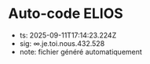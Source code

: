 # Auto-code ELIOS
- ts: 2025-09-11T17:14:23.224Z
- sig: ∞.je.toi.nous.432.528
- note: fichier généré automatiquement